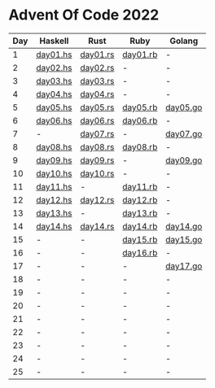 # Advent Of Code 2022

| Day | Haskell                      | Rust                            | Ruby                         | Golang                       |
| --- | ---------------------------- | ------------------------------- | ---------------------------- | ---------------------------- |
| 1   | [day01.hs](./day01/day01.hs) | [day01.rs](./day01/src/main.rs) | [day01.rb](./day01/day01.rb) | -                            |
| 2   | [day02.hs](./day02/day02.hs) | [day02.rs](./day02/src/main.rs) | -                            | -                            |
| 3   | [day03.hs](./day03/day03.hs) | [day03.rs](./day03/src/main.rs) | -                            | -                            |
| 4   | [day04.hs](./day04/day04.hs) | [day04.rs](./day04/src/main.rs) | -                            | -                            |
| 5   | [day05.hs](./day05/day05.hs) | [day05.rs](./day05/src/main.rs) | [day05.rb](./day05/day05.rb) | [day05.go](./day05/day05.go) |
| 6   | [day06.hs](./day06/day06.hs) | [day06.rs](./day06/src/main.rs) | [day06.rb](./day06/day06.rb) | -                            |
| 7   | -                            | [day07.rs](./day07/src/main.rs) | -                            | [day07.go](./day07/day07.go) |
| 8   | [day08.hs](./day08/day08.hs) | [day08.rs](./day08/src/main.rs) | [day08.rb](./day08/day08.rb) | -                            |
| 9   | [day09.hs](./day09/day09.hs) | [day09.rs](./day09/src/main.rs) | -                            | [day09.go](./day09/day09.go) |
| 10  | [day10.hs](./day10/day10.hs) | [day10.rs](./day10/src/main.rs) | -                            | -                            |
| 11  | [day11.hs](./day11/day11.hs) | -                               | [day11.rb](./day11/day11.rb) | -                            |
| 12  | [day12.hs](./day12/day12.hs) | [day12.rs](./day12/src/main.rs) | [day12.rb](./day12/day12.rb) | -                            |
| 13  | [day13.hs](./day13/day13.hs) | -                               | [day13.rb](./day13/day13.rb) | -                            |
| 14  | [day14.hs](./day14/day14.hs) | [day14.rs](./day14/src/main.rs) | [day14.rb](./day14/day14.rb) | [day14.go](./day14/day14.go) |
| 15  | -                            | -                               | [day15.rb](./day15/day15.rb) | [day15.go](./day15/day15.go) |
| 16  | -                            | -                               | [day16.rb](./day16/day16.rb) | -                            |
| 17  | -                            | -                               | -                            | [day17.go](./day17/day17.go) |
| 18  | -                            | -                               | -                            | -                            |
| 19  | -                            | -                               | -                            | -                            |
| 20  | -                            | -                               | -                            | -                            |
| 21  | -                            | -                               | -                            | -                            |
| 22  | -                            | -                               | -                            | -                            |
| 23  | -                            | -                               | -                            | -                            |
| 24  | -                            | -                               | -                            | -                            |
| 25  | -                            | -                               | -                            | -                            |
